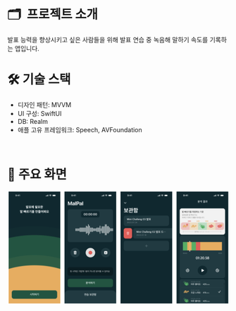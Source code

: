 # 🗂️  프로젝트 소개
발표 능력을 향상시키고 싶은 사람들을 위해 발표 연습 중 녹음해 말하기 속도를 기록하는 앱입니다. 
<br/>

# 🛠️ 기술 스택
- 디자인 패턴: MVVM
- UI 구성: SwiftUI
- DB: Realm
- 애플 고유 프레임워크: Speech, AVFoundation

<br/>

# 📱 주요 화면
<img src = "https://github.com/JYPjoy/MC3-Team13/blob/main/MalBal/malbal_screen.png?raw=true" width = "1000">

